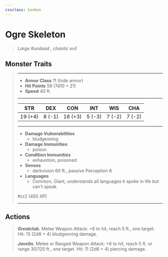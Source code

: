 ```yaml
---
cssclass: kanban
---
```


# Ogre Skeleton
>*Large #undead , chaotic evil*
## Monster Traits
>___
>- **Armor Class** 11 (hide armor)
>- **Hit Points** 59 (7d10 + 21)
>- **Speed** 40 ft.
>___
>|STR|DEX|CON|INT|WIS|CHA|
>|:---:|:---:|:---:|:---:|:---:|:---:|
>|19 (+4)|8 (-1)|16 (+3)|5 (-3)|7 (-2)|7 (-2)|
>___
>- **Damage Vulnerabilities**
>	 - bludgeoning
>- **Damage Immunities**
>	 - poison
>- **Condition Immunities**
>	 - exhaustion, poisoned
>- **Senses**
>	 - darkvision 60 ft., passive Perception 8
>- **Languages**
>	 - Common, Giant, understands all languages it spoke in life but can't speak
>
> #cr2 (450 XP)
>___
## Actions
>***Greatclub.*** Melee Weapon Attack: +6 to hit, reach 5 ft., one target. Hit: 13 (2d8 + 4) bludgeoning damage.  
>
>***Javelin.*** Melee  or Ranged Weapon Attack: +6 to hit, reach 5 ft. or range 30/120 ft., one target. Hit: 11 (2d6 + 4) piercing damage.